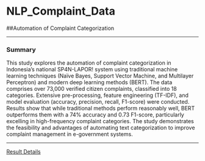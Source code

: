 # NLP_Complaint_Data
##Automation of Complaint Categorization 

---

### Summary
This study explores the automation of complaint categorization in Indonesia’s national SP4N-LAPOR! system using traditional machine learning techniques (Naïve Bayes, Support Vector Machine, and Multilayer Perceptron) and modern deep learning methods (BERT). The data comprises over 73,000 verified citizen complaints, classified into 18 categories. Extensive pre-processing, feature engineering (TF-IDF), and model evaluation (accuracy, precision, recall, F1-score) were conducted. Results show that while traditional methods perform reasonably well, BERT outperforms them with a 74% accuracy and 0.73 F1-score, particularly excelling in high-frequency complaint categories. The study demonstrates the feasibility and advantages of automating text categorization to improve complaint management in e-government systems.

---

[Result Details](https://github.com/alfian-mamab/NLP_Complaint_Data/blob/main/Autocategorization%20of%20Complaint%20Data%20(NLP).pdf)
